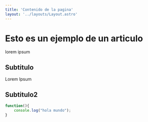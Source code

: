 ```yaml
---
title: 'Contenido de la pagina'
layout: '../layouts/Layout.astro'
---
```


# Esto es un ejemplo de un articulo
lorem ipsum

## Subtitulo
Lorem Ipsum

## Subtitulo2

```javascript
function(){
    console.log("hola mundo");
}
```